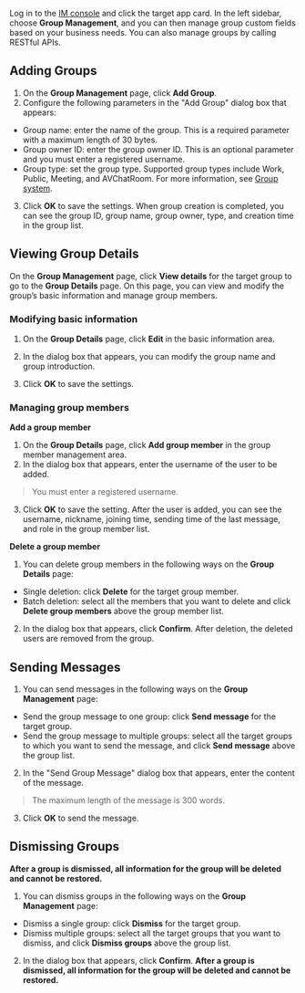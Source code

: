 Log in to the [IM console](https://console.cloud.tencent.com/im) and click the target app card. In the left sidebar, choose **Group Management**, and you can then manage group custom fields based on your business needs.
You can also manage groups by calling RESTful APIs.


## Adding Groups
1. On the **Group Management** page, click **Add Group**.
2. Configure the following parameters in the "Add Group" dialog box that appears:
 - Group name: enter the name of the group. This is a required parameter with a maximum length of 30 bytes.
 - Group owner ID: enter the group owner ID. This is an optional parameter and you must enter a registered username.
 - Group type: set the group type. Supported group types include Work, Public, Meeting, and AVChatRoom. For more information, see [Group system](https://intl.cloud.tencent.com/document/product/1047/33529#GroupType).
3. Click **OK** to save the settings.
 When group creation is completed, you can see the group ID, group name, group owner, type, and creation time in the group list.

## Viewing Group Details
On the **Group Management** page, click **View details** for the target group to go to the **Group Details** page. On this page, you can view and modify the group’s basic information and manage group members.

### Modifying basic information
1. On the **Group Details** page, click **Edit** in the basic information area.
2. In the dialog box that appears, you can modify the group name and group introduction.

3. Click **OK** to save the settings.

### Managing group members
**Add a group member**
1. On the **Group Details** page, click **Add group member** in the group member management area.
2. In the dialog box that appears, enter the username of the user to be added.
 >You must enter a registered username.
 >
3. Click **OK** to save the setting.
 After the user is added, you can see the username, nickname, joining time, sending time of the last message, and role in the group member list.

**Delete a group member**
1. You can delete group members in the following ways on the **Group Details** page:
 - Single deletion: click **Delete** for the target group member.
 - Batch deletion: select all the members that you want to delete and click **Delete group members** above the group member list.
2. In the dialog box that appears, click **Confirm**.
 After deletion, the deleted users are removed from the group.

## Sending Messages
1. You can send messages in the following ways on the **Group Management** page:
 - Send the group message to one group: click **Send message** for the target group.
 - Send the group message to multiple groups: select all the target groups to which you want to send the message, and click **Send message** above the group list.
2. In the "Send Group Message" dialog box that appears, enter the content of the message.
 >The maximum length of the message is 300 words.
 >
3. Click **OK** to send the message.

## Dismissing Groups
**After a group is dismissed, all information for the group will be deleted and cannot be restored.**

1. You can dismiss groups in the following ways on the **Group Management** page:
 - Dismiss a single group: click **Dismiss** for the target group.
 - Dismiss multiple groups: select all the target groups that you want to dismiss, and click **Dismiss groups** above the group list.
2. In the dialog box that appears, click **Confirm**.
 **After a group is dismissed, all information for the group will be deleted and cannot be restored.**
